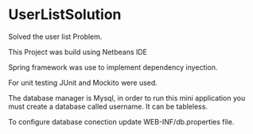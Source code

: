 # UserListSolution
Solved the user list Problem.

This Project was build using Netbeans IDE

Spring framework was use to implement dependency inyection.

For unit testing JUnit and Mockito were used.

The database manager is Mysql, in order to run this mini application you must create a database called username. It can be tableless.

To configure database conection update WEB-INF/db.properties file.

